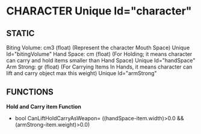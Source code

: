 # CHARACTER Unique Id="character"
## STATIC
Biting Volume: cm3 (float) (Represent the character Mouth Space) Unique Id="bitingVolume"
Hand Space: cm (float) (For Holding; it means character can carry and hold items smaller than Hand Space) Unique Id="handSpace"
Arm Strong: gr (float) (For Carrying Items In Hands, it means character can lift and carry object max this weight) Unique Id="armStrong"
## FUNCTIONS
**Hold and Carry item Function**

- bool CanLiftHoldCarryAsWeapon= ((handSpace-item.width)>0.0 && (armStrong-item.weight)>0.0)
